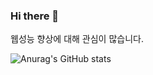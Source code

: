 ### Hi there 👋

웹성능 향상에 대해 관심이 많습니다. 


![Anurag's GitHub stats](https://github-readme-stats.vercel.app/api?username=jjuny0113&show_icons=true&theme=onedark)

<!--
**jjuny0113/jjuny0113** is a ✨ _special_ ✨ repository because its `README.md` (this file) appears on your GitHub profile.

Here are some ideas to get you started:

- 🔭 I’m currently working on ...
- 🌱 I’m currently learning ...
- 👯 I’m looking to collaborate on ...
- 🤔 I’m looking for help with ...
- 💬 Ask me about ...
- 📫 How to reach me: ...
- 😄 Pronouns: ...
- ⚡ Fun fact: ...
-->
